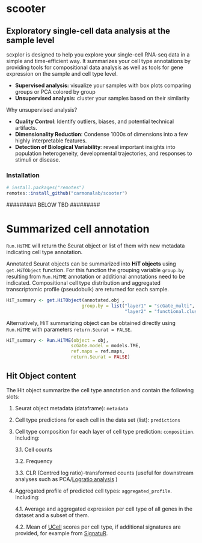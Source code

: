 # scooter

## Exploratory single-cell data analysis at the sample level

scxplor is designed to help you explore your single-cell RNA-seq data in a simple and time-efficient way. It summarizes your cell type annotations by providing tools for compositional data analysis as well as tools for gene expression on the sample and cell type level.
- **Supervised analysis:** visualize your samples with box plots comparing groups or PCA colored by group
- **Unsupervised analysis:** cluster your samples based on their similarity

Why unsupervised analysis?
- **Quality Control**: Identify outliers, biases, and potential technical artifacts.
- **Dimensionality Reduction**: Condense 1000s of dimensions into a few highly interpretable features.
- **Detection of Biological Variability**: reveal important insights into population heterogeneity, developmental trajectories, and responses to stimuli or disease.

### Installation

``` r
# install.packages("remotes")
remotes::install_github("carmonalab/scooter")
```

#########
BELOW TBD
#########
<br>

# Summarized cell annotation

`Run.HiTME` will return the Seurat object or list of them with new metadata indicating cell type annotation.

Annotated Seurat objects can be summarized into **HiT objects** using `get.HiTObject` function. For this function the grouping variable `group.by` resulting from `Run.HiTME` annotation or additional annotations need to be indicated. Compositional cell type distribution and aggregated transcriptomic profile (pseudobulk) are returned for each sample.

``` r
HiT_summary <- get.HiTObject(annotated.obj ,
                            group.by = list("layer1" = "scGate_multi",
                                            "layer2" = "functional.cluster"))
```

Alternatively, HiT summarizing object can be obtained directly using `Run.HiTME` with parameters `return.Seurat = FALSE`.

``` r
HiT_summary <- Run.HiTME(object = obj,
                        scGate.model = models.TME,
                        ref.maps = ref.maps,
                        return.Seurat = FALSE)
```

## Hit Object content

The Hit object summarize the cell type annotation and contain the following slots:

1.  Seurat object metadata (dataframe): `metadata`

2.  Cell type predictions for each cell in the data set (list): `predictions`

3.  Cell type composition for each layer of cell type prediction: `composition`. Including:


    3.1. Cell counts

    3.2. Frequency

    3.3. CLR (Centred log ratio)-transformed counts (useful for downstream analyses such as PCA/[Logratio analysis](https://doi.org/10.1146/annurev-statistics-042720-124436) )


4.  Aggregated profile of predicted cell types: `aggregated_profile`. Including:

    4.1. Average and aggregated expression per cell type of all genes in the dataset and a subset of them.

    4.2. Mean of [UCell](https://github.com/carmonalab/UCell) scores per cell type, if additional signatures are provided, for example from [SignatuR](https://github.com/carmonalab/SignatuR).
